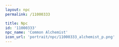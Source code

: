 ```yaml
---
layout: npc
permalink: /11000333

title: Npc
id: '11000333'
npc_name: 'Common Alchemist'
icon_url: 'portrait/npc/11000333_alchemist_p.png'
---
```

